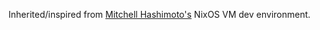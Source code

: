 Inherited/inspired from [Mitchell Hashimoto's](https://github.com/mitchellh/nixos-config) NixOS VM dev environment.


